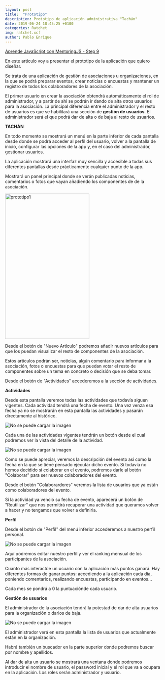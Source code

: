 ```yaml
---
layout: post
title:  "Prototipo"
description: Prototipo de aplicación administrativa "Tachán"
date: 2019-06-24 18:45:25 +0100
categories: Ratchet
img: ratchet.xcf
author: Pablo Enrique
---
```

[Aprende JavaScript con MentoringJS - Step 9](http://mentoringjs.com/)

En este artículo voy a presentar el prototipo de la aplicación que quiero diseñar.

Se trata de una aplicación de gestión de asociaciones u organizaciones, en la que se podrá preparar eventos, crear noticias o encuestas y mantener un registro de todos los colaboradores de la asociación.

El primer usuario en crear la asociación obtendrá automáticamente el rol de administrador, y a partir de ahí se podrán ir dando de alta otros usuarios para la asociación. La principal diferencia entre el administrador y el resto de usuarios es que se habilitará una sección de **gestión de usuarios**. El administrador será el que podrá dar de alta o de baja al resto de usuarios.

**TACHÁN**

En todo momento se mostrará un menú en la parte inferior de cada pantalla desde donde se podrá acceder al perfil del usuario, volver a la pantalla de inicio, configurar las opciones de la app y, en el caso del administrador, gestionar usuarios.

La aplicación mostrará una interfaz muy sencilla y accesible a todas sus diferentes pantallas desde prácticamente cualquier punto de la app.

Mostrará un panel principal donde se verán publicadas noticias, comentarios o fotos que vayan añadiendo los componentes de de la asociación.

<img src="/assets/images/prototipo1.PNG" alt="prototipo1" width="273" height="470"/>

Desde el botón de "Nuevo Artículo" podremos añadir nuevos artículos para que los puedan visualizar el resto de componentes de la asociación.

Estos artículos podrán ser, noticias, algún comentario para informar a la asociación, fotos o encuestas para que puedan votar el resto de componentes sobre un tema en concreto o decisión que se deba tomar.

Desde el botón de "Actividades" accederemos a la sección de actividades.

**Actividades**

Desde esta pantalla veremos todas las actividades que todavía siguen vigentes. Cada actividad tendrá una fecha de evento. Una vez venza esa fecha ya no se mostrarán en esta pantalla las actividades y pasarán directamente al histórico.

![No se puede cargar la imagen](/assets/images/prototipo2.PNG)

Cada una de las actividades vigentes tendrán un botón desde el cual podremos ver la vista del detalle de la actividad.

![No se puede cargar la imagen](/assets/images/prototipo3.PNG)

Como se puede apreciar, veremos la descripción del evento asi como la fecha en la que se tiene pensado ejecutar dicho evento. Si todavía no hemos decidido si colaborar en el evento, podremos darle al botón "Colaborar" para ser nuevos colaboradores del evento. 

Desde el botón "Colaborardores" veremos la lista de usuarios que ya están como colaboradores del evento.

Si la actividad ya venció su fecha de evento, aparecerá un botón de "Reutilizar"     que nos permitirá recuperar una actividad que queramos volver a hacer y no tengamos que volver a definirla.

**Perfil**

Desde el botón de "Perfil" del menú inferior accederemos a nuestro perfil personal.

![No se puede cargar la imagen](/assets/images/prototipo4.PNG)

Aquí podremos editar nuestro perfil y ver el ranking mensual de los participantes de la asociación.

Cuanto más interactúe un usuario con la aplicación más puntos ganará. Hay diferentes formas de ganar puntos: accediendo a la aplicación cada día, poniendo comentarios, realizando encuestas, participando en eventos...

Cada mes se pondrá a 0 la puntuaciónde cada usuario.

**Gestión de usuarios**

El administrador de la asociación tendrá la potestad de dar de alta usuarios para la organización o darlos de baja.

![No se puede cargar la imagen](/assets/images/prototipo5.PNG)

El administrador verá en esta pantalla la lista de usuarios que actualmente están en la organización.

Habrá también un buscador en la parte superior donde podremos buscar por nombre y apellidos.

Al dar de alta un usuario se mostrará una ventana donde podremos introducir el nombre de usuario, el password inicial y el rol que va a ocupara en la aplicación. Los roles serán administrador y usuario.